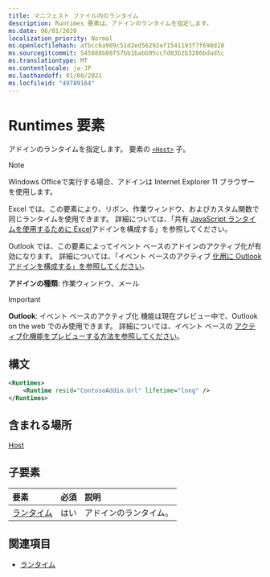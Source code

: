 ```yaml
---
title: マニフェスト ファイル内のランタイム
description: Runtimes 要素は、アドインのランタイムを指定します。
ms.date: 06/01/2020
localization_priority: Normal
ms.openlocfilehash: afbcc6a909c51d2ed56292ef1541193f7f698d28
ms.sourcegitcommit: 545888b08f57bb1babb05ccfd83b2b3286bdad5c
ms.translationtype: MT
ms.contentlocale: ja-JP
ms.lasthandoff: 01/08/2021
ms.locfileid: "49789164"
---
```

# <a name="runtimes-element"></a>Runtimes 要素

アドインのランタイムを指定します。 要素の [`<Host>`](host.md) 子。

> [!NOTE]
> Windows Officeで実行する場合、アドインは Internet Explorer 11 ブラウザーを使用します。

Excel では、この要素により、リボン、作業ウィンドウ、およびカスタム関数で同じランタイムを使用できます。 詳細については、「共有 [JavaScript ランタイムを使用するために Excel](../../develop/configure-your-add-in-to-use-a-shared-runtime.md)アドインを構成する」を参照してください。

Outlook では、この要素によってイベント ベースのアドインのアクティブ化が有効になります。 詳細については、「イベント ベースのアクティブ [化用に Outlook アドインを構成する」を参照してください](../../outlook/autolaunch.md)。

**アドインの種類:** 作業ウィンドウ、メール

> [!IMPORTANT]
> **Outlook**: イベント ベースのアクティブ化 [](../../reference/objectmodel/preview-requirement-set/outlook-requirement-set-preview.md)機能は現在プレビュー中で、Outlook on the web でのみ使用できます。 詳細については、イベント ベースの [アクティブ化機能をプレビューする方法を参照してください](../../outlook/autolaunch.md#how-to-preview-the-event-based-activation-feature)。

## <a name="syntax"></a>構文

```XML
<Runtimes>
    <Runtime resid="ContosoAddin.Url" lifetime="long" />
</Runtimes>
```

## <a name="contained-in"></a>含まれる場所

[Host](host.md)

## <a name="child-elements"></a>子要素

|  要素 |  必須  |  説明  |
|:-----|:-----|:-----|
| [ランタイム](runtime.md) | はい |  アドインのランタイム。 |

## <a name="see-also"></a>関連項目

- [ランタイム](runtime.md)
